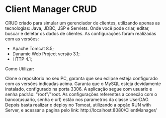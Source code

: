 # Client Manager CRUD
CRUD criado para simular um gerenciador de clientes, utilizando apenas as tecnologias: Java, JDBC, JSP e Servlets. Onde você pode criar, editar, buscar e deletar os dados de clientes. As configurações foram realizadas com as versões:

* Apache Tomcat 8.5;
* Dynamic Web Project versão 3.1;
* HTTP 4.1;

Como Utilizar:

Clone o repositorio no seu PC, garanta que seu eclipse esteja configurado com as versões indicadas acima. Garanta que o MySQL esteja devidamente instalado, configurado na porta 3306. A aplicação segue com usuario e senha padrão: "root"/"root. As configurações referentes a conexão com o banco(usuario, senha e url) estão nos parametros da classe UserDAO. Depois basta realizar o deploy no Tomcat, utilizando a opção RUN with Server, e acessar a pagina pelo link:
http://localhost:8080/ClientManager/






